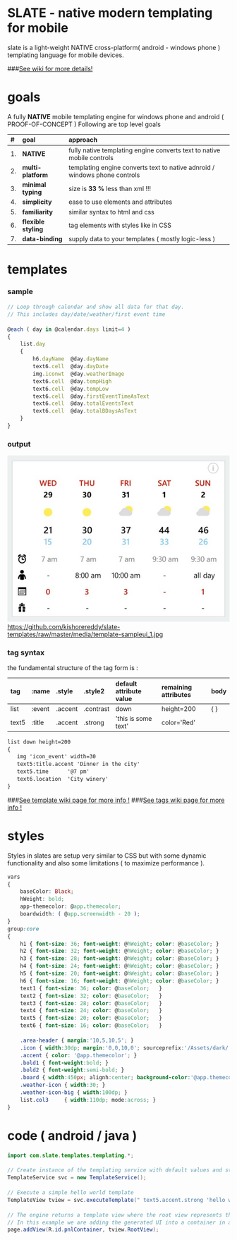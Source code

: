 SLATE - native modern templating for mobile
=====
slate is a light-weight NATIVE cross-platform( android - windows phone ) templating language for mobile devices.

###[See wiki for more details!](https://github.com/kishorereddy/slate-templates/wiki)


# goals
A fully **NATIVE** mobile templating engine for windows phone and android ( PROOF-OF-CONCEPT )
Following are top level goals

| #  | goal | approach |
|:-- |:-- |:-- |
|1. |**NATIVE** | fully native templating engine converts text to native mobile controls |
|2. |**multi-platform** | templating engine converts text to native adnroid / windows phone controls |
|3. |**minimal typing** | size is **33 %** less than xml !!! |
|4. |**simplicity** | ease to use elements and attributes |
|5. |**familiarity** | similar syntax to html and css |
|6. |**flexible styling** | tag elements with styles like in CSS |
|7. |**data-binding** | supply data to your templates ( mostly logic-less ) |


# templates
### sample 
```javascript
// Loop through calendar and show all data for that day.
// This includes day/date/weather/first event time
			
@each ( day in @calendar.days limit=4 )
{
	list.day
	{
		h6.dayName  @day.dayName			  
		text6.cell	@day.dayDate
		img.iconwt	@day.weatherImage
		text6.cell	@day.tempHigh
		text6.cell	@day.tempLow
		text6.cell	@day.firstEventTimeAsText
		text6.cell	@day.totalEventsText
		text6.cell	@day.totalBDaysAsText
	}
}
```

### output 
![output here](/media/template-sampleui_1.jpg?raw=true)
https://github.com/kishorereddy/slate-templates/raw/master/media/template-sampleui_1.jpg



### tag syntax
the fundamental structure of the tag form is :

| tag | :name | .style | .style2 | default attribute value | remaining attributes | body |
| :------------ | :---------- | :---------- |:---------- |:---------- |:---------- |:---------- |
| list| :event| .accent | .contrast| down | height=200 | {  }  |
| text5 | :title | .accent | .strong | 'this is some text' | color='Red' |  |

```html
list down height=200
{   
   img 'icon_event' width=30
   text5:title.accent 'Dinner in the city'
   text5.time      '@7 pm'
   text6.location  'City winery'
}

```

###[See template wiki page for more info !](https://github.com/kishorereddy/slate-templates/wiki/templates)
###[See tags wiki page for more info !](https://github.com/kishorereddy/slate-templates/wiki/tags)


# styles
Styles in slates are setup very similar to CSS but with some dynamic functionality and also some limitations ( to maximize performance ).

```css
vars
{
	baseColor: Black;
	hWeight: bold;
	app-themecolor: @app.themecolor;
	boardwidth: ( @app.screenwidth - 20 );
}
group:core
{
	h1 { font-size: 36; font-weight: @hWeight; color: @baseColor; }
	h2 { font-size: 32; font-weight: @hWeight; color: @baseColor; }
	h3 { font-size: 28; font-weight: @hWeight; color: @baseColor; }
	h4 { font-size: 24; font-weight: @hWeight; color: @baseColor; }
	h5 { font-size: 20; font-weight: @hWeight; color: @baseColor; }
	h6 { font-size: 16; font-weight: @hWeight; color: @baseColor; }
	text1 { font-size: 36; color: @baseColor;   }
	text2 { font-size: 32; color: @baseColor;   }
	text3 { font-size: 28; color: @baseColor;   }
	text4 { font-size: 24; color: @baseColor;   }
	text5 { font-size: 20; color: @baseColor;   }
	text6 { font-size: 16; color: @baseColor;   }

	.area-header { margin:'10,5,10,5'; }
	.icon { width:30dp; margin:'0,0,10,0'; sourceprefix:'/Assets/dark/'; }
	.accent { color: '@app.themecolor'; }
	.bold1 { font-weight:bold; }
	.bold2 { font-weight:semi-bold; }
	.board { width:450px; alignh:center; background-color:'@app.themecolor';}	
	.weather-icon { width:30; }	
	.weather-icon-big { width:100dp; }
	list.col3	  { width:110dp; mode:across; }	
}
```

# code ( android / java )
```Java
import com.slate.templates.templating.*;

// Create instance of the templating service with default values and styles
TemplateService svc = new TemplateService();

// Execute a simple hello world template
TemplateView tview = svc.executeTemplate(" text5.accent.strong 'hello world!' ");

// The engine returns a template view where the root view represents the 1st UI element
// In this example we are adding the generated UI into a container in an android page/activity
page.addView(R.id.pnlContainer, tview.RootView);
```
